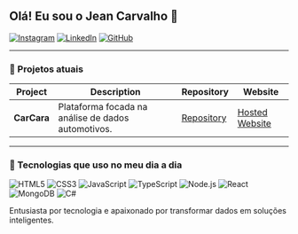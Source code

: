 ## Olá! Eu sou o Jean Carvalho 👋

[![Instagram](https://img.shields.io/badge/Instagram-E4405F?style=for-the-badge&logo=instagram&logoColor=white)](www.instagram.com/jeancarvalh_)
[![LinkedIn](https://img.shields.io/badge/LinkedIn-0077B5?style=for-the-badge&logo=linkedin&logoColor=white)](https://[www.linkedin.com/in/seulinkedin](https://www.linkedin.com/in/jean-carvalho-a155a520b/)])
[![GitHub](https://img.shields.io/badge/GitHub-181717?style=for-the-badge&logo=github&logoColor=white)](https://github.com/[jeandcarvalho](https://github.com/jeandcarvalho))

---

### 🔭 Projetos atuais
| Project    | Description                                      | Repository                                        | Website                               |
|------------|--------------------------------------------------|---------------------------------------------|---------------------------------------|
| **CarCara**| Plataforma focada na análise de dados automotivos. | [Repository](https://github.com/yourusername/carcara) | [Hosted Website]([https://carcara.onrender.com/) |

---

### 🚀 Tecnologias que uso no meu dia a dia

![HTML5](https://img.shields.io/badge/HTML5-E34F26?style=for-the-badge&logo=html5&logoColor=white)
![CSS3](https://img.shields.io/badge/CSS3-1572B6?style=for-the-badge&logo=css3&logoColor=white)
![JavaScript](https://img.shields.io/badge/JavaScript-F7DF1E?style=for-the-badge&logo=javascript&logoColor=black)
![TypeScript](https://img.shields.io/badge/TypeScript-007ACC?style=for-the-badge&logo=typescript&logoColor=white)
![Node.js](https://img.shields.io/badge/Node.js-339933?style=for-the-badge&logo=nodedotjs&logoColor=white)
![React](https://img.shields.io/badge/React-61DAFB?style=for-the-badge&logo=react&logoColor=black)
![MongoDB](https://img.shields.io/badge/MongoDB-47A248?style=for-the-badge&logo=mongodb&logoColor=white)
![C#](https://img.shields.io/badge/C%23-239120?style=for-the-badge&logo=csharp&logoColor=white)

Entusiasta por tecnologia e apaixonado por transformar dados em soluções inteligentes.
